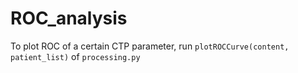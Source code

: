 # ROC_analysis
To plot ROC of a certain CTP parameter, run `plotROCCurve(content, patient_list)` of `processing.py`

